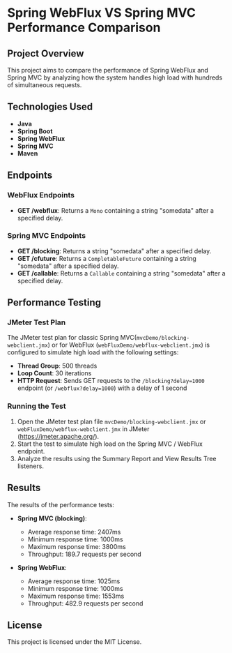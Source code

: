 # Spring WebFlux VS Spring MVC Performance Comparison

## Project Overview

This project aims to compare the performance of Spring WebFlux and Spring MVC by analyzing how the system handles high load with hundreds of simultaneous requests.

## Technologies Used

- **Java**
- **Spring Boot**
- **Spring WebFlux**
- **Spring MVC**
- **Maven**

## Endpoints

### WebFlux Endpoints

- **GET /webflux**: Returns a `Mono` containing a string "somedata" after a specified delay.

### Spring MVC Endpoints

- **GET /blocking**: Returns a string "somedata" after a specified delay.
- **GET /cfuture**: Returns a `CompletableFuture` containing a string "somedata" after a specified delay.
- **GET /callable**: Returns a `Callable` containing a string "somedata" after a specified delay.

## Performance Testing

### JMeter Test Plan

The JMeter test plan for classic Spring MVC(`mvcDemo/blocking-webclient.jmx`) or for WebFlux (`webFluxDemo/webflux-webclient.jmx`) is configured to simulate high load with the following settings:

- **Thread Group**: 500 threads
- **Loop Count**: 30 iterations
- **HTTP Request**: Sends GET requests to the `/blocking?delay=1000` endpoint 
  (or `/webflux?delay=1000`) with a delay of 1 second

### Running the Test

1. Open the JMeter test plan file `mvcDemo/blocking-webclient.jmx` or `webFluxDemo/webflux-webclient.jmx` in JMeter (https://jmeter.apache.org/).
2. Start the test to simulate high load on the Spring MVC / WebFlux endpoint.
3. Analyze the results using the Summary Report and View Results Tree listeners.

## Results
The results of the performance tests:
- **Spring MVC (blocking)**: 
  - Average response time: 2407ms
  - Minimum response time: 1000ms
  - Maximum response time: 3800ms
  - Throughput: 189.7 requests per second


- **Spring WebFlux**:
  - Average response time: 1025ms
  - Minimum response time: 1000ms
  - Maximum response time: 1553ms
  - Throughput: 482.9 requests per second

## License

This project is licensed under the MIT License.